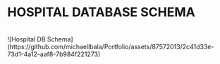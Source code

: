 # HOSPITAL DATABASE SCHEMA #
<br>
![Hospital DB Schema](https://github.com/michaellbala/Portfolio/assets/87572013/2c41d33e-73d1-4a12-aaf8-7b984f221273)
